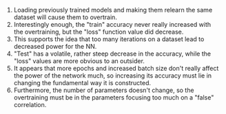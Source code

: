 1. Loading previously trained models and making them relearn the same dataset will cause them to overtrain.
2. Interestingly enough, the "train" accuracy never really increased with the overtraining, but the "loss" function value did decrease. 
3. This supports the idea that too many iterations on a dataset lead to decreased power for the NN.
4. "Test" has a volatile, rather steep decrease in the accuracy, while the "loss" values are more obvious to an outsider.
5. It appears that more epochs and increased batch size don't really affect the power of the network much, so increasing its accuracy must lie in changing the fundamental way it is constructed. 
6. Furthermore, the number of parameters doesn't change, so the overtraining must be in the parameters focusing too much on a "false" correlation.
